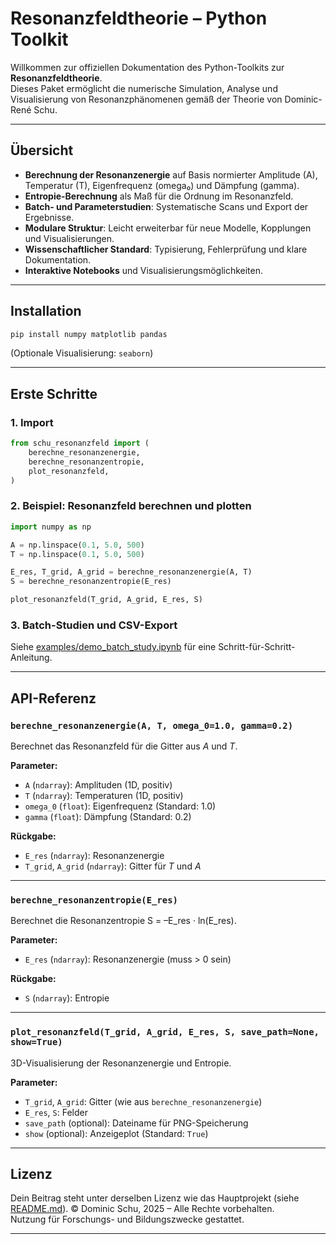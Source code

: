 # Resonanzfeldtheorie – Python Toolkit

Willkommen zur offiziellen Dokumentation des Python-Toolkits zur **Resonanzfeldtheorie**.  
Dieses Paket ermöglicht die numerische Simulation, Analyse und Visualisierung von Resonanzphänomenen gemäß der Theorie von Dominic-René Schu.

---

## Übersicht

- **Berechnung der Resonanzenergie** auf Basis normierter Amplitude (A), Temperatur (T), Eigenfrequenz (omega₀) und Dämpfung (gamma).
- **Entropie-Berechnung** als Maß für die Ordnung im Resonanzfeld.
- **Batch- und Parameterstudien**: Systematische Scans und Export der Ergebnisse.
- **Modulare Struktur**: Leicht erweiterbar für neue Modelle, Kopplungen und Visualisierungen.
- **Wissenschaftlicher Standard**: Typisierung, Fehlerprüfung und klare Dokumentation.
- **Interaktive Notebooks** und Visualisierungsmöglichkeiten.

---

## Installation

```bash
pip install numpy matplotlib pandas
```

(Optionale Visualisierung: `seaborn`)

---

## Erste Schritte

### 1. Import

```python
from schu_resonanzfeld import (
    berechne_resonanzenergie,
    berechne_resonanzentropie,
    plot_resonanzfeld,
)
```

### 2. Beispiel: Resonanzfeld berechnen und plotten

```python
import numpy as np

A = np.linspace(0.1, 5.0, 500)
T = np.linspace(0.1, 5.0, 500)

E_res, T_grid, A_grid = berechne_resonanzenergie(A, T)
S = berechne_resonanzentropie(E_res)

plot_resonanzfeld(T_grid, A_grid, E_res, S)
```

### 3. Batch-Studien und CSV-Export

Siehe [examples/demo_batch_study.ipynb](../examples/demo_batch_study.ipynb) für eine Schritt-für-Schritt-Anleitung.

---

## API-Referenz

### `berechne_resonanzenergie(A, T, omega_0=1.0, gamma=0.2)`

Berechnet das Resonanzfeld für die Gitter aus $A$ und $T$.

**Parameter:**
- `A` (`ndarray`): Amplituden (1D, positiv)
- `T` (`ndarray`): Temperaturen (1D, positiv)
- `omega_0` (`float`): Eigenfrequenz (Standard: 1.0)
- `gamma` (`float`): Dämpfung (Standard: 0.2)

**Rückgabe:**
- `E_res` (`ndarray`): Resonanzenergie
- `T_grid`, `A_grid` (`ndarray`): Gitter für $T$ und $A$

---

### `berechne_resonanzentropie(E_res)`

Berechnet die Resonanzentropie S = –E_res · ln(E_res).

**Parameter:**  
- `E_res` (`ndarray`): Resonanzenergie (muss > 0 sein)

**Rückgabe:**  
- `S` (`ndarray`): Entropie

---

### `plot_resonanzfeld(T_grid, A_grid, E_res, S, save_path=None, show=True)`

3D-Visualisierung der Resonanzenergie und Entropie.

**Parameter:**  
- `T_grid`, `A_grid`: Gitter (wie aus `berechne_resonanzenergie`)
- `E_res`, `S`: Felder
- `save_path` (optional): Dateiname für PNG-Speicherung
- `show` (optional): Anzeigeplot (Standard: `True`)

---

## Lizenz

Dein Beitrag steht unter derselben Lizenz wie das Hauptprojekt (siehe [README.md](../../../../README.md)).
© Dominic Schu, 2025 – Alle Rechte vorbehalten.  
Nutzung für Forschungs- und Bildungszwecke gestattet.

---